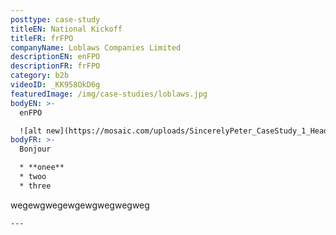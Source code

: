 ```yaml
---
posttype: case-study
titleEN: National Kickoff
titleFR: frFPO
companyName: Loblaws Companies Limited
descriptionEN: enFPO
descriptionFR: frFPO
category: b2b
videoID: _KK958OkD6g
featuredImage: /img/case-studies/loblaws.jpg
bodyEN: >-
  enFPO

  ![alt new](https://mosaic.com/uploads/SincerelyPeter_CaseStudy_1_Header_3840x2160.jpg)
bodyFR: >-
  Bonjour

  * **onee**
  * twoo
  * three


  ```
  wegewgwegewgewgwegwegweg
  ```
---
```

